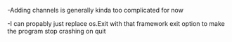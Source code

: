 -Adding channels is generally kinda too complicated for now

-I can propably just replace os.Exit with that framework exit option to make the program stop crashing on quit